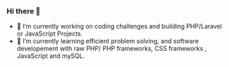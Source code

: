### Hi there 👋

- 🔭 I’m currently working on coding challenges and building PHP/Laravel or JavaScript Projects.
- 🌱 I’m currently learning efficient problem solving, and software developement with raw PHP/ PHP frameworks, CSS frameworks , JavaScript and mySQL.
  
<!--
**farhanakhanswe/farhanakhanswe** is a ✨ _special_ ✨ repository because its `README.md` (this file) appears on your GitHub profile.

Here are some ideas to get you started:

- 🔭 I’m currently working on coding challenges and building PHP/Laravel Projects.
- 🌱 I’m currently learning efficient problem solving, and software developement with raw PHP/ PHP frameworks, CSS frameworks , JavaScript and mySQL.

-->
